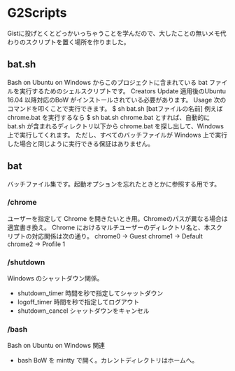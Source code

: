 # G2Scripts
Gistに投げとくとどっかいっちゃうことを学んだので、大したことの無いメモ代わりのスクリプトを置く場所を作りました。

## bat.sh
Bash on Ubuntu on Windows からこのプロジェクトに含まれている bat ファイルを実行するためのシェルスクリプトです。
Creators Update 適用後のUbuntu 16.04 以降対応のBoW がインストールされている必要があります。
Usage
次のコマンドを叩くことで実行できます。
    $ sh bat.sh [batファイルの名前]
例えば chrome.bat を実行するなら
    $ sh bat.sh chrome.bat
とすれば、自動的に bat.sh が含まれるディレクトリ以下から chrome.bat を探し出して、Windows 上で実行してくれます。
ただし、すべてのバッチファイルが Windows 上で実行した場合と同じように実行できる保証はありません。

## bat
バッチファイル集です。起動オプションを忘れたときとかに参照する用です。
### /chrome
ユーザーを指定して Chrome を開きたいとき用。Chromeのパスが異なる場合は適宜書き換え。
Chrome におけるマルチユーザーのディレクトリ名と、本スクリプトの対応関係は次の通り。
chrome0 -> Guest
chrome1 -> Default
chrome2 -> Profile 1

### /shutdown
Windows のシャットダウン関係。
* shutdown_timer
時間を秒で指定してシャットダウン
* logoff_timer
時間を秒で指定してログアウト
* shutdown_cancel
シャットダウンをキャンセル

### /bash
Bash on Ubuntu on Windows 関連
* bash
BoW を mintty で開く。カレントディレクトリはホームへ。

